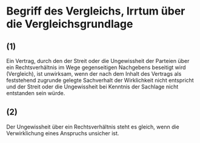 # Begriff des Vergleichs, Irrtum über die Vergleichsgrundlage



## (1)

 Ein Vertrag, durch den der Streit oder die Ungewissheit der Parteien über ein Rechtsverhältnis im Wege gegenseitigen Nachgebens beseitigt wird (Vergleich), ist unwirksam, wenn der nach dem Inhalt des Vertrags als feststehend zugrunde gelegte Sachverhalt der Wirklichkeit nicht entspricht und der Streit oder die Ungewissheit bei Kenntnis der Sachlage nicht entstanden sein würde.

## (2)

 Der Ungewissheit über ein Rechtsverhältnis steht es gleich, wenn die Verwirklichung eines Anspruchs unsicher ist. 

